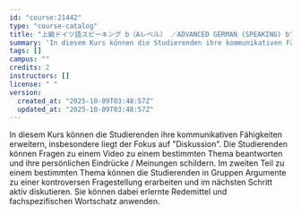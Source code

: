 ```yaml
---
id: "course:21442"
type: "course-catalog"
title: "上級ドイツ語スピーキング b（Aレベル） ／ADVANCED GERMAN (SPEAKING) b"
summary: 'In diesem Kurs können die Studierenden ihre kommunikativen Fähigkeiten erweitern, insbesondere liegt der Fokus auf "Disk…'
tags: []
campus: ""
credits: 2
instructors: []
license: " "
version:
  created_at: "2025-10-09T03:48:57Z"
  updated_at: "2025-10-09T03:48:57Z"
---
```


In diesem Kurs können die Studierenden ihre kommunikativen Fähigkeiten erweitern, insbesondere liegt der Fokus auf "Diskussion". Die Studierenden können Fragen zu einem Video zu einem bestimmten Thema beantworten und ihre persönlichen Eindrücke / Meinungen schildern. Im zweiten Teil zu einem bestimmten Thema können die Studierenden in Gruppen Argumente zu einer kontroversen Fragestellung erarbeiten und im nächsten Schritt aktiv diskutieren. Sie können dabei erlernte Redemittel und fachspezifischen Wortschatz anwenden.
